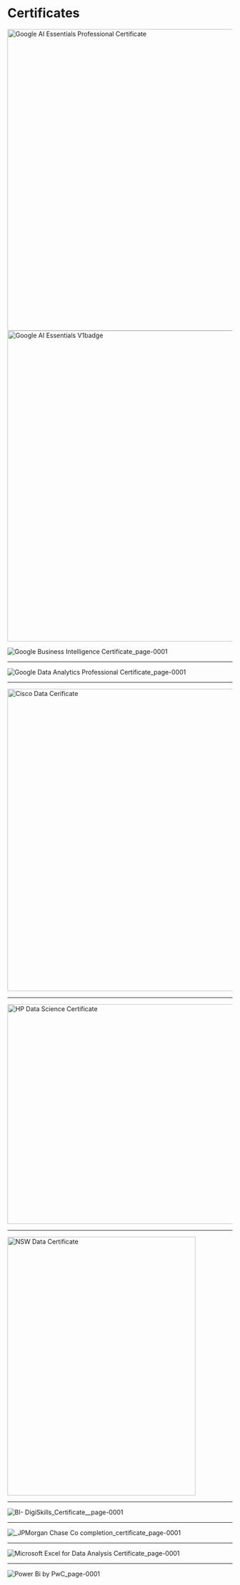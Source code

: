 # Certificates

<img width="867" height="675" alt="Google AI Essentials Professional Certificate" src="https://github.com/user-attachments/assets/11fdaf2e-b899-4696-9903-1a2ad0e435dd" />


<img width="892" height="696" alt="Google AI Essentials V1badge" src="https://github.com/user-attachments/assets/66bec9c0-5a21-4d17-a53b-87ba791f5e3e" />

![Google Business Intelligence Certificate_page-0001](https://github.com/user-attachments/assets/80410f92-523b-43bf-b466-507fcc1d4049)

---

![Google Data Analytics Professional Certificate_page-0001](https://github.com/user-attachments/assets/d8a02ea9-3e92-4d91-b879-74fd3f534c8a)

--- 

<img width="872" height="677" alt="Cisco Data Cerificate" src="https://github.com/user-attachments/assets/6ba67b9a-0cc7-4ee1-b713-aaa0a9c6cc92" />

---

<img width="720" height="492" alt="HP Data Science Certificate" src="https://github.com/user-attachments/assets/35d8810f-cf26-4368-9974-b1e810de2887" />

--- 

<img width="421" height="579" alt="NSW Data Certificate" src="https://github.com/user-attachments/assets/d4cc642e-1de7-4968-af00-d8ccbb0aece0" />

--- 

![BI- DigiSkills_Certificate__page-0001](https://github.com/user-attachments/assets/ef8ea36a-2a7d-4b59-a28e-42cbad0646cd)

--- 

![_JPMorgan Chase   Co  completion_certificate_page-0001](https://github.com/user-attachments/assets/6a109e79-284b-4e19-8222-c572c758586e)

--- 

![Microsoft Excel for Data Analysis Certificate_page-0001](https://github.com/user-attachments/assets/b560839a-251f-4ef1-9427-0264f56660b2)

--- 

![Power Bi by PwC_page-0001](https://github.com/user-attachments/assets/6c27fd47-5c0b-4c95-b471-40d87485b093)
